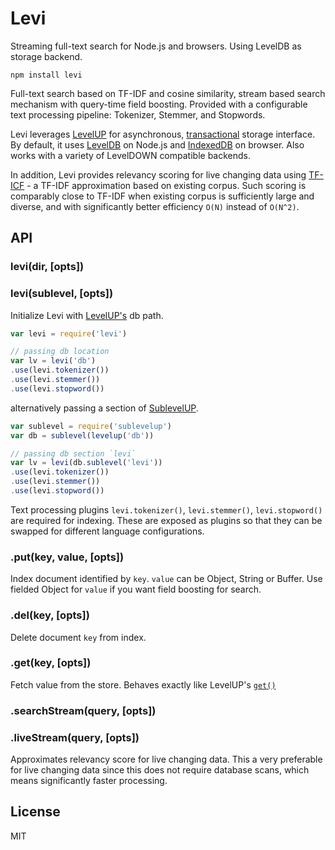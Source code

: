 # Levi

Streaming full-text search for Node.js and browsers. Using LevelDB as storage backend.

```
npm install levi
```

Full-text search based on TF-IDF and cosine similarity, 
stream based search mechanism with query-time field boosting.
Provided with a configurable text processing pipeline: Tokenizer, Stemmer, and Stopwords. 

Levi leverages [LevelUP](https://github.com/Level/levelup) for asynchronous, 
[transactional](https://github.com/cshum/level-transactions/) storage interface.
By default, it uses [LevelDB](https://github.com/Level/leveldown) on Node.js and [IndexedDB](https://github.com/maxogden/level.js) on browser. 
Also works with a variety of LevelDOWN compatible backends.

In addition, Levi provides relevancy scoring for live changing data using [TF-ICF](http://cda.ornl.gov/publications/ICMLA06.pdf) - a TF-IDF approximation based on existing corpus.
Such scoring is comparably close to TF-IDF when existing corpus is sufficiently large and diverse,
and with significantly better efficiency `O(N)` instead of `O(N^2)`.

## API

### levi(dir, [opts])
### levi(sublevel, [opts])

Initialize Levi with [LevelUP's](https://github.com/Level/levelup#ctor) db path.

```js
var levi = require('levi')

// passing db location
var lv = levi('db') 
.use(levi.tokenizer())
.use(levi.stemmer())
.use(levi.stopword())

```
alternatively passing a section of [SublevelUP](https://github.com/cshum/sublevelup).

```js
var sublevel = require('sublevelup')
var db = sublevel(levelup('db'))

// passing db section `levi`
var lv = levi(db.sublevel('levi'))
.use(levi.tokenizer())
.use(levi.stemmer())
.use(levi.stopword())

```

Text processing plugins `levi.tokenizer()`, `levi.stemmer()`, `levi.stopword()` are required for indexing.
These are exposed as plugins so that they can be swapped for different language configurations.

### .put(key, value, [opts])
Index document identified by `key`. `value` can be Object, String or Buffer.
Use fielded Object for `value` if you want field boosting for search.

### .del(key, [opts])
Delete document `key` from index.

### .get(key, [opts])
Fetch value from the store. Behaves exactly like LevelUP's [`get()`](https://github.com/Level/levelup#get)

### .searchStream(query, [opts])

### .liveStream(query, [opts])

Approximates relevancy score for live changing data. 
This a very preferable for live changing data since this does not require database scans, 
which means significantly faster processing.

## License

MIT
